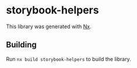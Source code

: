 # storybook-helpers

This library was generated with [Nx](https://nx.dev).

## Building

Run `nx build storybook-helpers` to build the library.
